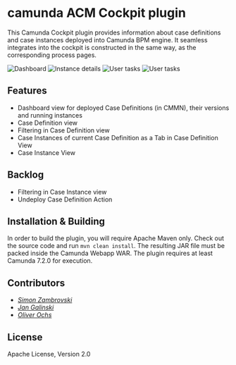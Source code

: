 # camunda ACM Cockpit plugin

This Camunda Cockpit plugin provides information about case definitions and case instances deployed into Camunda BPM engine. It seamless integrates into the cockpit is constructed in the same way, as the corresponding process pages. 

![Dashboard](https://raw.githubusercontent.com/holisticon/camunda-acm-plugin/master/screenshots/plugin-dashboard.png)
![Instance details](https://raw.githubusercontent.com/holisticon/camunda-acm-plugin/master/screenshots/plugin-instance-taskOverview.png)
![User tasks](https://raw.githubusercontent.com/holisticon/camunda-acm-plugin/master/screenshots/plugin-instance-userTasks.png)
![User tasks](https://raw.githubusercontent.com/holisticon/camunda-acm-plugin/master/screenshots/plugin-instance-variables.png)

## Features

 - Dashboard view for deployed Case Definitions (in CMMN), their versions and running instances
 - Case Definition view
 - Filtering in Case Definition view
 - Case Instances of current Case Definition as a Tab in Case Definition View
 - Case Instance View 

## Backlog
 
 - Filtering in Case Instance view
 - Undeploy Case Definition Action
 
## Installation & Building

In order to build the plugin, you will require Apache Maven only. Check out the source code and run `mvn clean install`. The resulting JAR file must be packed inside the Camunda Webapp WAR. The plugin requires at least Camunda 7.2.0 for execution.

## Contributors

*  _[Simon Zambrovski](https://github.com/zambrovski)_
*  _[Jan Galinski](https://github.com/galinski)_
*  _[Oliver Ochs](https://github.com/simonox)_

## License

Apache License, Version 2.0
